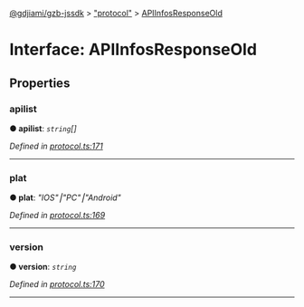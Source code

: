 [@gdjiami/gzb-jssdk](../README.md) > ["protocol"](../modules/_protocol_.md) > [APIInfosResponseOld](../interfaces/_protocol_.apiinfosresponseold.md)



# Interface: APIInfosResponseOld


## Properties
<a id="apilist"></a>

###  apilist

**●  apilist**:  *`string`[]* 

*Defined in [protocol.ts:171](https://github.com/GDJiaMi/gzb-jssdk/blob/6a995d9/src/protocol.ts#L171)*





___

<a id="plat"></a>

###  plat

**●  plat**:  *"IOS"⎮"PC"⎮"Android"* 

*Defined in [protocol.ts:169](https://github.com/GDJiaMi/gzb-jssdk/blob/6a995d9/src/protocol.ts#L169)*





___

<a id="version"></a>

###  version

**●  version**:  *`string`* 

*Defined in [protocol.ts:170](https://github.com/GDJiaMi/gzb-jssdk/blob/6a995d9/src/protocol.ts#L170)*





___


